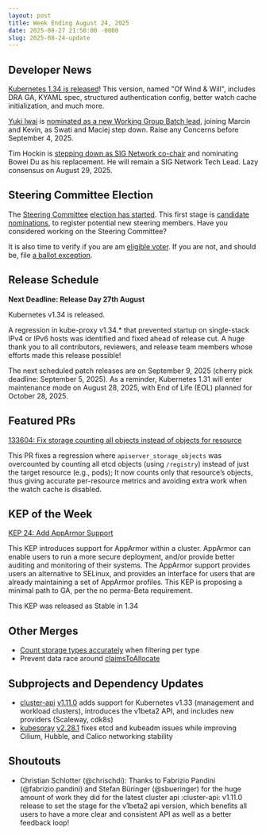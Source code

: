 ```yaml
---
layout: post
title: Week Ending August 24, 2025
date: 2025-08-27 21:50:00 -0000
slug: 2025-08-24-update
---
```


## Developer News

[Kubernetes 1.34 is released](https://kubernetes.io/blog/2025/08/27/kubernetes-v1-34-release/)!  This version, named "Of Wind & Will", includes DRA GA, KYAML spec, structured authentication config, better watch cache initialization, and much more.

[Yuki Iwai](https://github.com/tenzen-y) is [nominated as a new Working Group Batch lead](https://groups.google.com/a/kubernetes.io/g/dev/c/dgfx0X99fqg), joining Marcin and Kevin, as Swati and Maciej step down. Raise any Concerns before September 4, 2025.

Tim Hockin is [stepping down as SIG Network co-chair](https://groups.google.com/a/kubernetes.io/g/dev/c/1fagf6udoyQ) and nominating Bowei Du as his replacement. He will remain a SIG Network Tech Lead. Lazy consensus on August 29, 2025.

## Steering Committee Election

The [Steering Committee](https://github.com/kubernetes/steering) [election has started](https://groups.google.com/a/kubernetes.io/g/dev/c/S0oaitGTXdM).  This first stage is [candidate nominations](https://github.com/kubernetes/community/tree/master/elections/steering/2025#candidacy-process), to register potential new steering members.  Have you considered working on the Steering Committee?

It is also time to verify if you are am [eligible voter](https://github.com/kubernetes/community/tree/master/elections/steering/2025#eligibility).  If you are not, and should be, file [a ballot exception](https://github.com/kubernetes/community/tree/master/elections/steering/2025#voter-exception).

## Release Schedule

**Next Deadline: Release Day 27th August**

Kubernetes v1.34 is released.

A regression in kube-proxy v1.34.* that prevented startup on single-stack IPv4 or IPv6 hosts was identified and fixed ahead of release cut. A huge thank you to all contributors, reviewers, and release team members whose efforts made this release possible!

The next scheduled patch releases are on September 9, 2025 (cherry pick deadline: September 5, 2025). As a reminder, Kubernetes 1.31 will enter maintenance mode on August 28, 2025, with End of Life (EOL) planned for October 28, 2025.

## Featured PRs

[133604: Fix storage counting all objects instead of objects for resource](https://github.com/kubernetes/kubernetes/pull/133604)

This PR fixes a regression where `apiserver_storage_objects` was overcounted by counting all etcd objects (using `/registry`) instead of just the target resource (e.g., pods); It now counts only that resource’s objects, thus giving accurate per-resource metrics and avoiding extra work when the watch cache is disabled.


## KEP of the Week

[KEP 24: Add AppArmor Support](https://github.com/tallclair/k8s-enhancements/blob/3bfe4d0b1dcf20394fd2b2bc77ee50911b409fe8/keps/sig-node/24-apparmor/README.md)

This KEP introduces support for AppArmor within a cluster. AppArmor can enable users to run a more secure deployment, and/or provide better auditing and monitoring of their systems. The AppArmor support provides users an alternative to SELinux, and provides an interface for users that are already maintaining a set of AppArmor profiles. This KEP is proposing a minimal path to GA, per the no perma-Beta requirement.

This KEP was released as Stable in 1.34


## Other Merges

*  [Count storage types accurately](https://github.com/kubernetes/kubernetes/pull/133604) when filtering per type
*  Prevent data race around [claimsToAllocate](https://github.com/kubernetes/kubernetes/pull/133587)

## Subprojects and Dependency Updates

* [cluster-api](https://github.com/kubernetes-sigs/cluster-api) [v1.11.0](https://github.com/kubernetes-sigs/cluster-api/releases/tag/v1.11.0) adds support for Kubernetes v1.33 (management and workload clusters), introduces the v1beta2 API, and includes new providers (Scaleway, cdk8s)
* [kubespray](https://github.com/kubernetes-sigs/kubespray) [v2.28.1](https://github.com/kubernetes-sigs/kubespray/releases/tag/v2.28.1) fixes etcd and kubeadm issues while improving Cilium, Hubble, and Calico networking stability

## Shoutouts

* Christian Schlotter (@chrischdi): Thanks to Fabrizio Pandini (@fabrizio.pandini) and Stefan Büringer (@sbueringer) for the huge amount of work they did for the latest cluster api :cluster-api: v1.11.0 release to set the stage for the v1beta2 api version, which benefits all users to have a more clear and consistent API as well as a better feedback loop!
